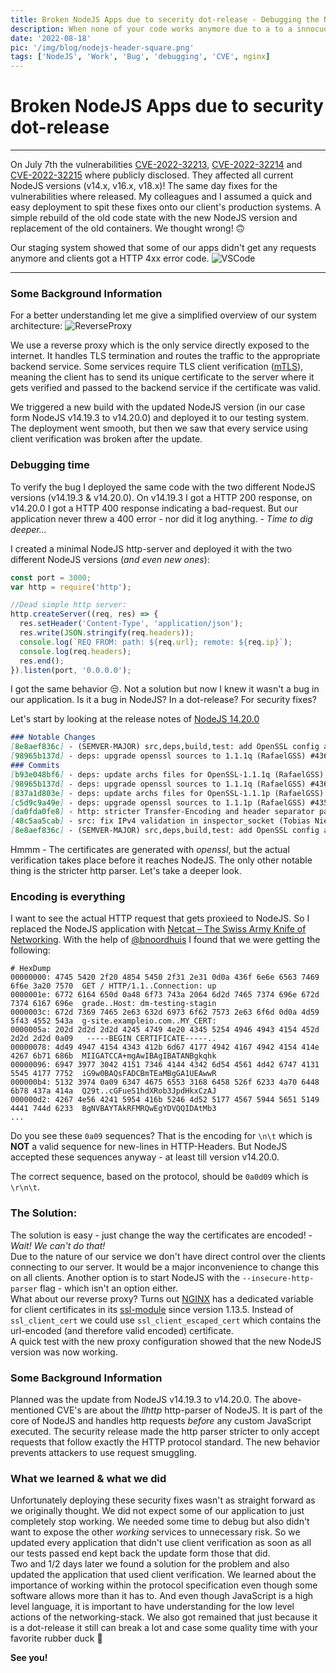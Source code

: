 ```yaml
---
title: Broken NodeJS Apps due to secerity dot-release - Debugging the NodeJS CVE-2022-32213 fix 
description: When none of your code works anymore due to a to a innocuous secrity fix in a dot release you need some quality time with your rubber duck to find the root cause.
date: '2022-08-18'
pic: '/img/blog/nodejs-header-square.png'
tags: ['NodeJS', 'Work', 'Bug', 'debugging', 'CVE', nginx]
---
```


# Broken NodeJS Apps due to security dot-release
---
On July 7th the vulnerabilities [CVE-2022-32213](https://cve.report/CVE-2022-32213), [CVE-2022-32214](https://cve.report/CVE-2022-32214) and [CVE-2022-32215](https://cve.report/CVE-2022-32215) where publicly disclosed. They affected all current NodeJS versions (v14.x, v16.x, v18.x)! The same day fixes for the vulnerabilities where released. My colleagues and I assumed a quick and easy deployment to spit these fixes onto our client's production systems. A simple rebuild of the old code state with the new NodeJS version and replacement of the old containers. We thought wrong! 🙃

Our staging system showed that some of our apps didn't get any requests anymore and clients got a HTTP 4xx error code.
![VSCode](/img/blog/nodejs-header.png)


---
### Some Background Information
For a better understanding let me give a simplified overview of our system architecture:
![ReverseProxy](https://upload.wikimedia.org/wikipedia/commons/thumb/6/67/Reverse_proxy_h2g2bob.svg/1200px-Reverse_proxy_h2g2bob.svg.png)

We use a reverse proxy which is the only service directly exposed to the internet. It handles TLS termination and routes the traffic to the appropriate backend service. Some services require TLS client verification ([mTLS](https://www.cloudflare.com/learning/access-management/what-is-mutual-tls/)), meaning the client has to send its unique certificate to the server where it gets verified and passed to the backend service if the certificate was valid.

We triggered a new build with the updated NodeJS version (in our case form NodeJS v14.19.3 to v14.20.0) and deployed it to our testing system. The deployment went smooth, but then we saw that every service using client verification was broken after the update.

### Debugging time
To verify the bug I deployed the same code with the two different NodeJS versions (v14.19.3 & v14.20.0). On v14.19.3 I got a HTTP 200 response, on v14.20.0 I got a HTTP 400 response indicating a bad-request. But our application never threw a 400 error - nor did it log anything. - *Time to dig deeper...*

I created a minimal NodeJS http-server and deployed it with the two different NodeJS versions (*and even new ones*):
```JavaScript
const port = 3000;
var http = require('http');

//Dead simple http server:
http.createServer((req, res) => {
  res.setHeader('Content-Type', 'application/json');
  res.write(JSON.stringify(req.headers));
  console.log(`REQ FROM: path: ${req.url}; remote: ${req.ip}`);
  console.log(req.headers);
  res.end();
}).listen(port, '0.0.0.0');
```

I got the same behavior 😒. Not a solution but now I knew it wasn't a bug in our application. Is it a bug in NodeJS? In a dot-release? For security fixes?

Let's start by looking at the release notes of [NodeJS 14.20.0](https://github.com/nodejs/node/blob/main/doc/changelogs/CHANGELOG_V14.md#2022-07-07-version-14200-fermium-lts-danielleadams-prepared-by-juanarbol)

```markdown
### Notable Changes
[8e8aef836c] - (SEMVER-MAJOR) src,deps,build,test: add OpenSSL config appname (Daniel Bevenius) #43124
[98965b137d] - deps: upgrade openssl sources to 1.1.1q (RafaelGSS) #43686
### Commits
[b93e048bf6] - deps: update archs files for OpenSSL-1.1.1q (RafaelGSS) #43686
[98965b137d] - deps: upgrade openssl sources to 1.1.1q (RafaelGSS) #43686
[837a1d803e] - deps: update archs files for OpenSSL-1.1.1p (RafaelGSS) #43527
[c5d9c9a49e] - deps: upgrade openssl sources to 1.1.1p (RafaelGSS) #43527
[da0fda0fe8] - http: stricter Transfer-Encoding and header separator parsing (Paolo Insogna) #315
[48c5aa5cab] - src: fix IPv4 validation in inspector_socket (Tobias Nießen) nodejs-private/node-private#320
[8e8aef836c] - (SEMVER-MAJOR) src,deps,build,test: add OpenSSL config appname (Daniel Bevenius) #43124
```

Hmmm - The certificates are generated with *openssl*, but the actual verification takes place before it reaches NodeJS. The only other notable thing is the stricter http parser. Let's take a deeper look.

### Encoding is everything
I want to see the actual HTTP request that gets proxieed to NodeJS. So I replaced the NodeJS application with [Netcat – The Swiss Army Knife of Networking](https://en.wikipedia.org/wiki/Netcat).
With the help of [@bnoordhuis](https://github.com/bnoordhuis) I found that we were getting the following:
```
# HexDump
00000000: 4745 5420 2f20 4854 5450 2f31 2e31 0d0a 436f 6e6e 6563 7469 6f6e 3a20 7570  GET / HTTP/1.1..Connection: up
0000001e: 6772 6164 650d 0a48 6f73 743a 2064 6d2d 7465 7374 696e 672d 7374 6167 696e  grade..Host: dm-testing-stagin
0000003c: 672d 7369 7465 2e63 632d 6973 6f62 7573 2e63 6f6d 0d0a 4d59 5f43 4552 543a  g-site.exampleio.com..MY_CERT:
0000005a: 202d 2d2d 2d2d 4245 4749 4e20 4345 5254 4946 4943 4154 452d 2d2d 2d2d 0a09   -----BEGIN CERTIFICATE-----..
00000078: 4d49 4947 4154 4343 412b 6d67 4177 4942 4167 4942 4154 414e 4267 6b71 686b  MIIGATCCA+mgAwIBAgIBATANBgkqhk
00000096: 6947 3977 3042 4151 7346 4144 4342 6d54 4561 4d42 6747 4131 5545 4177 7752  iG9w0BAQsFADCBmTEaMBgGA1UEAwwR
000000b4: 5132 3974 0a09 6347 4675 6553 3168 6458 526f 6233 4a70 6448 6b78 437a 414a  Q29t..cGFueS1hdXRob3JpdHkxCzAJ
000000d2: 4267 4e56 4241 5954 416b 5246 4d52 5177 4567 5944 5651 5149 4441 744d 6233  BgNVBAYTAkRFMRQwEgYDVQQIDAtMb3
...
```

Do you see these `0a09` sequences? That is the encoding for `\n\t` which is **NOT** a valid sequence for new-lines in HTTP-Headers. But NodeJS accepted these sequences anyway - at least till version v14.20.0.

The correct sequence, based on the protocol, should be `0a0d09` which is `\r\n\t`.

### The Solution:
The solution is easy - just change the way the certificates are encoded! - *Wait! We can't do that!*  
Due to the nature of our service we don't have direct control over the clients connecting to our server. It would be a major inconvenience to change this on all clients. Another option is to start NodeJS with the `--insecure-http-parser` flag - which isn't an option either.   
What about our reverse proxy? Turns out [NGINX](https://www.nginx.com/) has a dedicated variable for client certificates in its [ssl-module](https://nginx.org/en/docs/http/ngx_http_ssl_module.html) since version 1.13.5. Instead of `ssl_client_cert` we could use `ssl_client_escaped_cert` which contains the url-encoded (and therefore valid encoded) certificate.  
A quick test with the new proxy configuration showed that the new NodeJS version was now working. 


### Some Background Information
Planned was the update from NodeJS v14.19.3 to v14.20.0. The above-mentioned CVE's are about the *llhttp* http-parser of NodeJS. It is part of the core of NodeJS and handles http requests *before* any custom JavaScript executed. The security release made the http parser stricter to only accept requests that follow exactly the HTTP protocol standard. The new behavior prevents attackers to use request smuggling.

### What we learned & what we did
Unfortunately deploying these security fixes wasn't as straight forward as we originally thought. We did not expect some of our application to just completely stop working. We needed some time to debug but also didn't want to expose the other *working* services to unnecessary risk. So we updated every application that didn't use client verification as soon as all our tests passed end kept back the update form those that did.  
Two and 1/2 days later we found a solution for the problem and also updated the application that used client verification. We learned about the importance of working within the protocol specification even though some software allows more than it has to. And even though JavaScript is a high level language, it is important to have understanding for the low level actions of the networking-stack. We also got remained that just because it is a dot-release it still can break a lot and case some quality time with your favorite rubber duck 🦆

**See you!**
